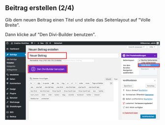 ## Beitrag erstellen (2/4)

Gib dem neuen Beitrag einen Titel und stelle das Seitenlayout auf "Volle Breite".

Dann klicke auf "Den Divi-Builder benutzen".

![image](./assets/use_divi_builder.jpg)
